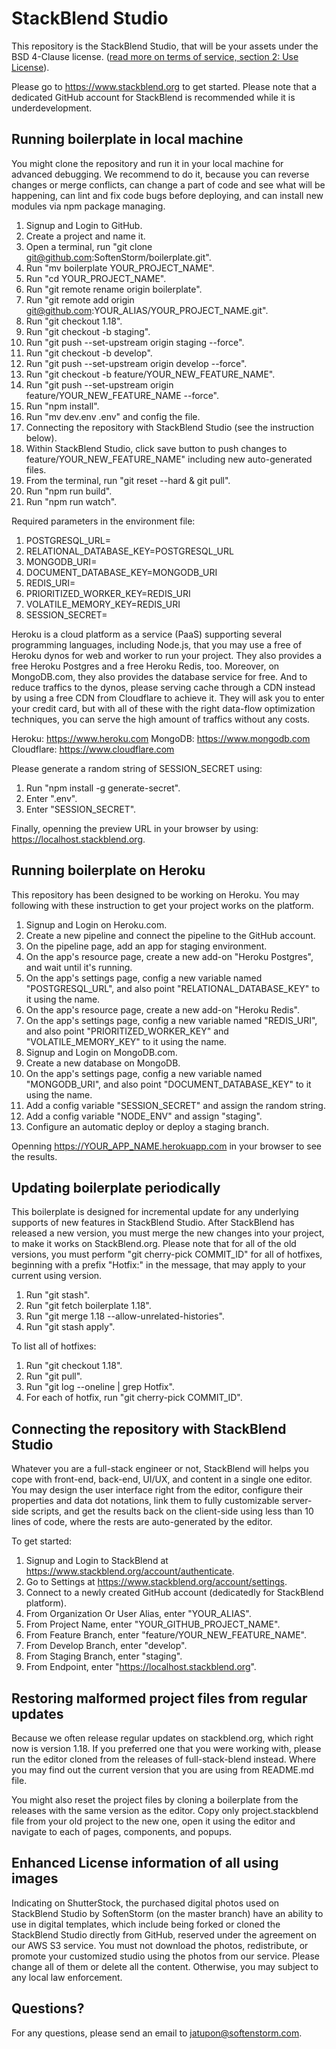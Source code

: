 # StackBlend Studio

This repository is the StackBlend Studio, that will be your assets under the BSD 4-Clause license. ([read more on terms of service, section 2: Use License](https://www.softenstorm.com/stackblend-policy-and-terms)).

Please go to https://www.stackblend.org to get started. Please note that a dedicated GitHub account for StackBlend is recommended while it is underdevelopment.

## Running boilerplate in local machine

You might clone the repository and run it in your local machine for advanced debugging. We recommend to do it, because you can reverse changes or merge conflicts, can change a part of code and see what will be happening, can lint and fix code bugs before deploying, and can install new modules via npm package managing.

1. Signup and Login to GitHub.
2. Create a project and name it.
3. Open a terminal, run "git clone git@github.com:SoftenStorm/boilerplate.git".
4. Run "mv boilerplate YOUR_PROJECT_NAME".
5. Run "cd YOUR_PROJECT_NAME".
6. Run "git remote rename origin boilerplate".
7. Run "git remote add origin git@github.com:YOUR_ALIAS/YOUR_PROJECT_NAME.git".
8. Run "git checkout 1.18".
9. Run "git checkout -b staging".
10. Run "git push --set-upstream origin staging --force".
11. Run "git checkout -b develop".
12. Run "git push --set-upstream origin develop --force".
13. Run "git checkout -b feature/YOUR_NEW_FEATURE_NAME".
14. Run "git push --set-upstream origin feature/YOUR_NEW_FEATURE_NAME --force".
15. Run "npm install".
16. Run "mv dev.env .env" and config the file.
17. Connecting the repository with StackBlend Studio (see the instruction below).
18. Within StackBlend Studio, click save button to push changes to feature/YOUR_NEW_FEATURE_NAME" including new auto-generated files.
19. From the terminal, run "git reset --hard & git pull".
20. Run "npm run build".
21. Run "npm run watch".

Required parameters in the environment file:

1. POSTGRESQL_URL=
2. RELATIONAL_DATABASE_KEY=POSTGRESQL_URL
3. MONGODB_URI=
4. DOCUMENT_DATABASE_KEY=MONGODB_URI
5. REDIS_URI=
6. PRIORITIZED_WORKER_KEY=REDIS_URI
7. VOLATILE_MEMORY_KEY=REDIS_URI
8. SESSION_SECRET=

Heroku is a cloud platform as a service (PaaS) supporting several programming languages, including Node.js, that you may use a free of Heroku dynos for web and worker to run your project. They also provides a free Heroku Postgres and a free Heroku Redis, too. Moreover, on MongoDB.com, they also provides the database service for free. And to reduce traffics to the dynos, please serving cache through a CDN instead by using a free CDN from Cloudflare to achieve it. They will ask you to enter your credit card, but with all of these with the right data-flow optimization techniques, you can serve the high amount of traffics without any costs.

Heroku: https://www.heroku.com
MongoDB: https://www.mongodb.com
Cloudflare: https://www.cloudflare.com

Please generate a random string of SESSION_SECRET using:

1. Run "npm install -g generate-secret".
2. Enter ".env".
3. Enter "SESSION_SECRET".

Finally, openning the preview URL in your browser by using: https://localhost.stackblend.org.

## Running boilerplate on Heroku

This repository has been designed to be working on Heroku. You may following with these instruction to get your project works on the platform.

1. Signup and Login on Heroku.com.
2. Create a new pipeline and connect the pipeline to the GitHub account.
3. On the pipeline page, add an app for staging environment.
4. On the app's resource page, create a new add-on "Heroku Postgres", and wait until it's running.
5. On the app's settings page, config a new variable named "POSTGRESQL_URL", 
   and also point "RELATIONAL_DATABASE_KEY" to it using the name.
6. On the app's resource page, create a new add-on "Heroku Redis".
7. On the app's settings page, config a new variable named "REDIS_URI",
   and also point "PRIORITIZED_WORKER_KEY" and "VOLATILE_MEMORY_KEY" to it using the name.
8. Signup and Login on MongoDB.com.
9. Create a new database on MongoDB.
10. On the app's settings page, config a new variable named "MONGODB_URI",
    and also point "DOCUMENT_DATABASE_KEY" to it using the name.
11. Add a config variable "SESSION_SECRET" and assign the random string.
12. Add a config variable "NODE_ENV" and assign "staging".
13. Configure an automatic deploy or deploy a staging branch.

Openning https://YOUR_APP_NAME.herokuapp.com in your browser to see the results.

## Updating boilerplate periodically

This boilerplate is designed for incremental update for any underlying supports of new features in StackBlend Studio. After StackBlend has released a new version, you must merge the new changes into your project, to make it works on StackBlend.org. Please note that for all of the old versions, you must perform "git cherry-pick COMMIT_ID" for all of hotfixes, beginning with a prefix "Hotfix:" in the message, that may apply to your current using version.

1. Run "git stash".
2. Run "git fetch boilerplate 1.18".
3. Run "git merge 1.18 --allow-unrelated-histories".
4. Run "git stash apply".

To list all of hotfixes:

1. Run "git checkout 1.18".
2. Run "git pull".
3. Run "git log --oneline | grep Hotfix".
4. For each of hotfix, run "git cherry-pick COMMIT_ID".

## Connecting the repository with StackBlend Studio

Whatever you are a full-stack engineer or not, StackBlend will helps you cope with front-end, back-end, UI/UX, and content in a single one editor. You may design the user interface right from the editor, configure their properties and data dot notations, link them to fully customizable server-side scripts, and get the results back on the client-side using less than 10 lines of code, where the rests are auto-generated by the editor.

To get started:

1. Signup and Login to StackBlend at https://www.stackblend.org/account/authenticate.
2. Go to Settings at https://www.stackblend.org/account/settings.
3. Connect to a newly created GitHub account (dedicatedly for StackBlend platform).
4. From Organization Or User Alias, enter "YOUR_ALIAS".
5. From Project Name, enter "YOUR_GITHUB_PROJECT_NAME".
6. From Feature Branch, enter "feature/YOUR_NEW_FEATURE_NAME".
7. From Develop Branch, enter "develop".
8. From Staging Branch, enter "staging".
9. From Endpoint, enter "https://localhost.stackblend.org".

## Restoring malformed project files from regular updates

Because we often release regular updates on stackblend.org, which right now is version 1.18. If you preferred one that you were working with, please run the editor cloned from the releases of full-stack-blend instead. Where you may find out the current version that you are using from README.md file.

You might also reset the project files by cloning a boilerplate from the releases with the same version as the editor. Copy only project.stackblend file from your old project to the new one, open it using the editor and navigate to each of pages, components, and popups.

## Enhanced License information of all using images

Indicating on ShutterStock, the purchased digital photos used on StackBlend Studio by SoftenStorm (on the master branch) have an ability to use in digital templates, which include being forked or cloned the StackBlend Studio directly from GitHub, reserved under the agreement on our AWS S3 service. You must not download the photos, redistribute, or promote your customized studio using the photos from our service. Please change all of them or delete all the content. Otherwise, you may subject to any local law enforcement.

## Questions?

For any questions, please send an email to [jatupon@softenstorm.com](mailto:jatupon@softenstorm.com).

